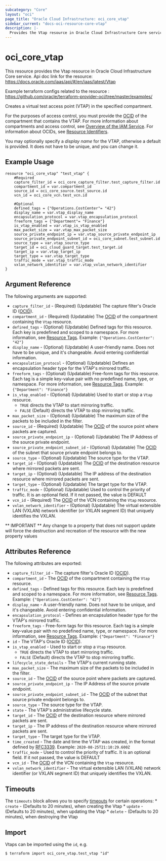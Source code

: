 ```yaml
---
subcategory: "Core"
layout: "oci"
page_title: "Oracle Cloud Infrastructure: oci_core_vtap"
sidebar_current: "docs-oci-resource-core-vtap"
description: |-
  Provides the Vtap resource in Oracle Cloud Infrastructure Core service
---
```


# oci_core_vtap
This resource provides the Vtap resource in Oracle Cloud Infrastructure Core service.
Api doc link for the resource: https://docs.oracle.com/iaas/api/#/en/iaas/latest/Vtap

Example terraform configs related to the resource : https://github.com/oracle/terraform-provider-oci/tree/master/examples/

Creates a virtual test access point (VTAP) in the specified compartment.

For the purposes of access control, you must provide the [OCID](https://docs.cloud.oracle.com/iaas/Content/General/Concepts/identifiers.htm) of the compartment that contains the VTAP.
For more information about compartments and access control, see
[Overview of the IAM Service](https://docs.cloud.oracle.com/iaas/Content/Identity/Concepts/overview.htm).
For information about OCIDs, see [Resource Identifiers](https://docs.cloud.oracle.com/iaas/Content/General/Concepts/identifiers.htm).

You may optionally specify a *display name* for the VTAP, otherwise a default is provided.
It does not have to be unique, and you can change it.


## Example Usage

```hcl
resource "oci_core_vtap" "test_vtap" {
	#Required
	capture_filter_id = oci_core_capture_filter.test_capture_filter.id
	compartment_id = var.compartment_id
	source_id = oci_core_source.test_source.id
	vcn_id = oci_core_vcn.test_vcn.id

	#Optional
	defined_tags = {"Operations.CostCenter"= "42"}
	display_name = var.vtap_display_name
	encapsulation_protocol = var.vtap_encapsulation_protocol
	freeform_tags = {"Department"= "Finance"}
	is_vtap_enabled = var.vtap_is_vtap_enabled
	max_packet_size = var.vtap_max_packet_size
	source_private_endpoint_ip = var.vtap_source_private_endpoint_ip
	source_private_endpoint_subnet_id = oci_core_subnet.test_subnet.id
	source_type = var.vtap_source_type
	target_id = oci_cloud_guard_target.test_target.id
	target_ip = var.vtap_target_ip
	target_type = var.vtap_target_type
	traffic_mode = var.vtap_traffic_mode
	vxlan_network_identifier = var.vtap_vxlan_network_identifier
}
```

## Argument Reference

The following arguments are supported:

* `capture_filter_id` - (Required) (Updatable) The capture filter's Oracle ID ([OCID](https://docs.cloud.oracle.com/iaas/Content/General/Concepts/identifiers.htm)). 
* `compartment_id` - (Required) (Updatable) The [OCID](https://docs.cloud.oracle.com/iaas/Content/General/Concepts/identifiers.htm) of the compartment containing the `Vtap` resource.
* `defined_tags` - (Optional) (Updatable) Defined tags for this resource. Each key is predefined and scoped to a namespace. For more information, see [Resource Tags](https://docs.cloud.oracle.com/iaas/Content/General/Concepts/resourcetags.htm).  Example: `{"Operations.CostCenter": "42"}` 
* `display_name` - (Optional) (Updatable) A user-friendly name. Does not have to be unique, and it's changeable. Avoid entering confidential information. 
* `encapsulation_protocol` - (Optional) (Updatable) Defines an encapsulation header type for the VTAP's mirrored traffic. 
* `freeform_tags` - (Optional) (Updatable) Free-form tags for this resource. Each tag is a simple key-value pair with no predefined name, type, or namespace. For more information, see [Resource Tags](https://docs.cloud.oracle.com/iaas/Content/General/Concepts/resourcetags.htm).  Example: `{"Department": "Finance"}` 
* `is_vtap_enabled` - (Optional) (Updatable) Used to start or stop a `Vtap` resource.
	* `TRUE` directs the VTAP to start mirroring traffic.
	* `FALSE` (Default) directs the VTAP to stop mirroring traffic. 
* `max_packet_size` - (Optional) (Updatable) The maximum size of the packets to be included in the filter.
* `source_id` - (Required) (Updatable) The [OCID](https://docs.cloud.oracle.com/iaas/Content/General/Concepts/identifiers.htm) of the source point where packets are captured. 
* `source_private_endpoint_ip` - (Optional) (Updatable) The IP Address of the source private endpoint. 
* `source_private_endpoint_subnet_id` - (Optional) (Updatable) The [OCID](https://docs.cloud.oracle.com/iaas/Content/General/Concepts/identifiers.htm) of the subnet that source private endpoint belongs to. 
* `source_type` - (Optional) (Updatable) The source type for the VTAP. 
* `target_id` - (Optional) (Updatable) The [OCID](https://docs.cloud.oracle.com/iaas/Content/General/Concepts/identifiers.htm) of the destination resource where mirrored packets are sent. 
* `target_ip` - (Optional) (Updatable) The IP address of the destination resource where mirrored packets are sent. 
* `target_type` - (Optional) (Updatable) The target type for the VTAP. 
* `traffic_mode` - (Optional) (Updatable) Used to control the priority of traffic. It is an optional field. If it not passed, the value is DEFAULT
* `vcn_id` - (Required) The [OCID](https://docs.cloud.oracle.com/iaas/Content/General/Concepts/identifiers.htm) of the VCN containing the `Vtap` resource.
* `vxlan_network_identifier` - (Optional) (Updatable) The virtual extensible LAN (VXLAN) network identifier (or VXLAN segment ID) that uniquely identifies the VXLAN. 


** IMPORTANT **
Any change to a property that does not support update will force the destruction and recreation of the resource with the new property values

## Attributes Reference

The following attributes are exported:

* `capture_filter_id` - The capture filter's Oracle ID ([OCID](https://docs.cloud.oracle.com/iaas/Content/General/Concepts/identifiers.htm)). 
* `compartment_id` - The [OCID](https://docs.cloud.oracle.com/iaas/Content/General/Concepts/identifiers.htm) of the compartment containing the `Vtap` resource.
* `defined_tags` - Defined tags for this resource. Each key is predefined and scoped to a namespace. For more information, see [Resource Tags](https://docs.cloud.oracle.com/iaas/Content/General/Concepts/resourcetags.htm).  Example: `{"Operations.CostCenter": "42"}` 
* `display_name` - A user-friendly name. Does not have to be unique, and it's changeable. Avoid entering confidential information. 
* `encapsulation_protocol` - Defines an encapsulation header type for the VTAP's mirrored traffic. 
* `freeform_tags` - Free-form tags for this resource. Each tag is a simple key-value pair with no predefined name, type, or namespace. For more information, see [Resource Tags](https://docs.cloud.oracle.com/iaas/Content/General/Concepts/resourcetags.htm).  Example: `{"Department": "Finance"}` 
* `id` - The VTAP's Oracle ID ([OCID](https://docs.cloud.oracle.com/iaas/Content/General/Concepts/identifiers.htm)).
* `is_vtap_enabled` - Used to start or stop a `Vtap` resource.
	* `TRUE` directs the VTAP to start mirroring traffic.
	* `FALSE` (Default) directs the VTAP to stop mirroring traffic. 
* `lifecycle_state_details` - The VTAP's current running state.
* `max_packet_size` - The maximum size of the packets to be included in the filter.
* `source_id` - The [OCID](https://docs.cloud.oracle.com/iaas/Content/General/Concepts/identifiers.htm) of the source point where packets are captured. 
* `source_private_endpoint_ip` - The IP Address of the source private endpoint. 
* `source_private_endpoint_subnet_id` - The [OCID](https://docs.cloud.oracle.com/iaas/Content/General/Concepts/identifiers.htm) of the subnet that source private endpoint belongs to. 
* `source_type` - The source type for the VTAP. 
* `state` - The VTAP's administrative lifecycle state.
* `target_id` - The [OCID](https://docs.cloud.oracle.com/iaas/Content/General/Concepts/identifiers.htm) of the destination resource where mirrored packets are sent. 
* `target_ip` - The IP address of the destination resource where mirrored packets are sent. 
* `target_type` - The target type for the VTAP. 
* `time_created` - The date and time the VTAP was created, in the format defined by [RFC3339](https://tools.ietf.org/html/rfc3339).  Example: `2020-08-25T21:10:29.600Z` 
* `traffic_mode` - Used to control the priority of traffic. It is an optional field. If it not passed, the value is DEFAULT
* `vcn_id` - The [OCID](https://docs.cloud.oracle.com/iaas/Content/General/Concepts/identifiers.htm) of the VCN containing the `Vtap` resource.
* `vxlan_network_identifier` - The virtual extensible LAN (VXLAN) network identifier (or VXLAN segment ID) that uniquely identifies the VXLAN. 

## Timeouts

The `timeouts` block allows you to specify [timeouts](https://registry.terraform.io/providers/oracle/oci/latest/docs/guides/changing_timeouts) for certain operations:
	* `create` - (Defaults to 20 minutes), when creating the Vtap
	* `update` - (Defaults to 20 minutes), when updating the Vtap
	* `delete` - (Defaults to 20 minutes), when destroying the Vtap


## Import

Vtaps can be imported using the `id`, e.g.

```
$ terraform import oci_core_vtap.test_vtap "id"
```

